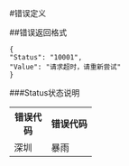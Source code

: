 #错误定义

##错误返回格式

    {
    "Status": "10001",
    "Value": "请求超时，请重新尝试"
    }
###Status状态说明
<table class="table table-bordered table-striped table-condensed">
    <tr>
        <th width="50px">错误代码</th>
	<th>错误代码</th>
    </tr>
    <tr>
        <td>深圳</td>
	<td>暴雨</td>
    </tr>
</table>